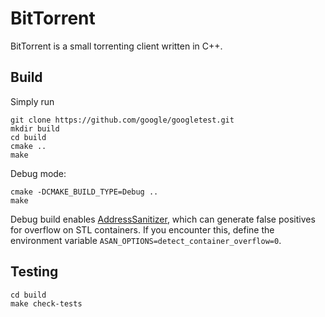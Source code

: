 # BitTorrent

BitTorrent is a small torrenting client written in C++.

## Build

Simply run

```
git clone https://github.com/google/googletest.git
mkdir build
cd build
cmake ..
make
```
Debug mode:

```
cmake -DCMAKE_BUILD_TYPE=Debug ..
make
```
Debug build enables [AddressSanitizer](https://github.com/google/sanitizers), which can generate false positives for overflow on STL containers. If you encounter this, define the environment variable `ASAN_OPTIONS=detect_container_overflow=0`.

## Testing
```
cd build
make check-tests
```

